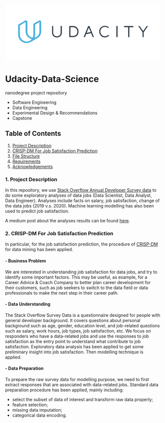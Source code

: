 ![](readme-assets/udacity-logo.png?raw=true)

# Udacity-Data-Science
nanodegree project repository

* Software Engineering
* Data Engineering
* Experimental Design & Recommendations
* Capstone

## Table of Contents
1. [Project Description](#project_desc)
2. [CRISP-DM For Job Satisfaction Prediction](#CRISP-DM)
3. [File Structure](#fileStructure)
4. [Requirements](#requirements)
5. [Acknowledgements](#ack)

### 1. Project Description <a name="project_desc"></a>
In this repository, we use [Stack Overflow Annual Developer Survey data](https://insights.stackoverflow.com/survey)
to do some exploratory analyses of data jobs (Data Scientist, Data Analyst, Data Engineer).
Analyses include facts on salary, job satisfaction, change of the data jobs (2019 v.s. 2020).
Machine learning modelling has also been used to predict job satisfaction.

A medium post about the analyses results can be found [here](https://lcxustc.medium.com/salary-satisfaction-trend-of-data-jobs-f47bdf72afa3).

### 2. CRISP-DM For Job Satisfaction Prediction <a name="CRISP-DM"></a>
In particular, for the job satisfaction prediction, the procedure of [CRISP-DM](https://www.datascience-pm.com/crisp-dm-2/) for data mining has been applied.
#### - Business Problem
We are interested in understanding job satisfaction for data jobs, and try to identify some important factors. This
 may be useful, as example, for a Career Advice & Coach Company to better plan career development for their
  customers, such as job seekers to switch to the data field or data professionals to make the next step in their
   career path.

#### - Data Understanding
The Stack Overflow Survey Data is a questionnaire designed for people with general developer background. It
 covers questions about personal background such as age, gender, education level, and job-related questions such as
  salary, work hours, job types, job satisfaction, etc. We focus on responders who have a data-related jobs and use the
   responses to job satisfaction as the entry point to understand what contribute to job satisfaction. Exploratory
    data analysis has been applied to get some preliminary insight into job satisfaction. Then modelling technique is applied.

#### - Data Preparation
To prepare the raw survey data for modelling purpose, we need to first extract responses that are associated with data-related jobs. Standard data preparation procedure has been applied, mainly including:

* select the subset of data of interest and transform raw data properly;
* feature selection;
* missing data imputation;
* categorical data encoding.
